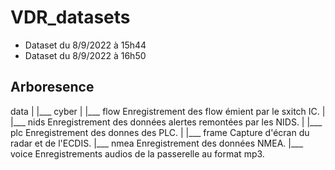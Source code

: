# VDR_datasets

- Dataset du 8/9/2022 à 15h44
- Dataset du 8/9/2022 à 16h50

## Arboresence
data
 |
 |___ cyber
 |      |___ flow    Enregistrement des flow émient par le sxitch IC.
 |      |___ nids    Enregistrement des données alertes remontées par les NIDS.
 |      |___ plc     Enregistrement des donnes des PLC.
 |
 |___ frame        Capture d'écran du radar et de l'ECDIS.
 |___ nmea         Enregistrement des données NMEA.
 |___ voice        Enregistrements audios de la passerelle au format mp3.
